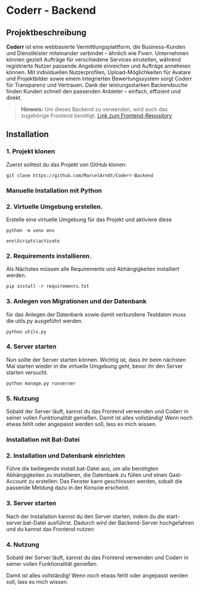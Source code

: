 # Coderr - Backend

## Projektbeschreibung

**Coderr** ist eine webbasierte Vermittlungsplattform, die Business-Kunden und Dienstleister miteinander verbindet – ähnlich wie Fiverr. Unternehmen können gezielt Aufträge für verschiedene Services einstellen, während registrierte Nutzer passende Angebote einreichen und Aufträge annehmen können. Mit individuellen Nutzerprofilen, Upload-Möglichkeiten für Avatare und Projektbilder sowie einem integrierten Bewertungssystem sorgt Coderr für Transparenz und Vertrauen. Dank der leistungsstarken Backendsuche finden Kunden schnell den passenden Anbieter – einfach, effizient und direkt.

> **Hinweis:** Um dieses Backend zu verwenden, wird auch das zugehörige Frontend benötigt. <a href="https://github.com/MarcelArndt/Coderr-Frontend" target="_blank">Link zum Frontend-Repository</a>

## Installation

### 1. Projekt klonen
Zuerst solltest du das Projekt von GitHub klonen:

```
git clone https://github.com/MarcelArndt/Coderr-Backend
```

### Manuelle Installation mit Python

### 2. Virtuelle Umgebung erstellen.
Erstelle eine virtuelle Umgebung für das Projekt und aktiviere diese
```
python -m venv env
```

```
env\Scripts\activate
```

### 2. Requirements installieren.
Als Nächstes müssen alle Requirements und Abhängigkeiten installiert werden.
```
pip install -r requirements.txt
```

### 3. Anlegen von Migrationen und der Datenbank
für das Anlegen der Datenbank sowie damit verbundene Testdaten muss die utils.py ausgeführt werden.
```
python utils.py
```

### 4. Server starten
Nun sollte der Server starten können. Wichtig ist, dass ihr beim nächsten Mal starten wieder in die virtuelle Umgebung geht, bevor ihr den Server starten versucht.
```
python manage.py runserver
```

### 5. Nutzung
Sobald der Server läuft, kannst du das Frontend verwenden und Coderr in seiner vollen Funktionalität genießen.
Damit ist alles vollständig! Wenn noch etwas fehlt oder angepasst werden soll, lass es mich wissen.

### Installation mit Bat-Datei

### 2. Installation und Datenbank einrichten
Führe die beiliegende install.bat-Datei aus, um alle benötigten Abhängigkeiten zu installieren, die Datenbank zu füllen und einen Gast-Account zu erstellen:
Das Fenster kann geschlossen werden, sobalt die passende Meldung dazu in der Konsole erscheint.

### 3. Server starten
Nach der Installation kannst du den Server starten, indem du die start-server.bat-Datei ausführst. Dadurch wird der Backend-Server hochgefahren und du kannst das Frontend nutzen:

### 4. Nutzung
Sobald der Server läuft, kannst du das Frontend verwenden und Coderr in seiner vollen Funktionalität genießen.

Damit ist alles vollständig! Wenn noch etwas fehlt oder angepasst werden soll, lass es mich wissen.